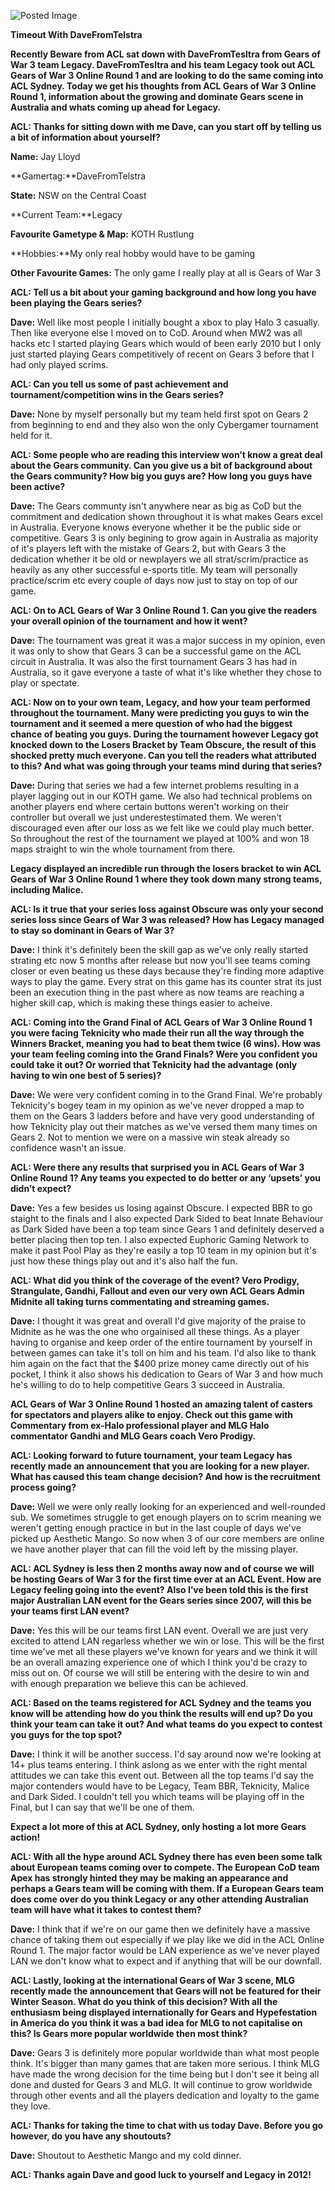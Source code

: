 ![Posted Image](http://i282.photobucket.com/albums/kk259/ilt12/timeoutdave.png)





**Timeout With DaveFromTelstra**





**Recently Beware from ACL sat down with DaveFromTesltra from Gears of War 3 team Legacy. DaveFromTesltra and his team Legacy took out ACL Gears of War 3 Online Round 1 and are looking to do the same coming into ACL Sydney. Today we get his thoughts from ACL Gears of War 3 Online Round 1, information about the growing and dominate Gears scene in Australia and whats coming up ahead for Legacy.**





**ACL: Thanks for sitting down with me Dave, can you start off by telling us a bit of information about yourself?**





**Name:** Jay Lloyd



**Gamertag:**DaveFromTelstra



**State:** NSW on the Central Coast



**Current Team:**Legacy



**Favourite Gametype & Map:**  KOTH Rustlung



**Hobbies:**My only real hobby would have to be gaming



**Other Favourite Games:** The only game I really play at all is Gears of War 3






**ACL: Tell us a bit about your gaming background and how long you have been playing the Gears series?**





**Dave:** Well like most people I initially bought a xbox to play Halo 3 casually. Then like everyone else I moved on to CoD. Around when MW2 was all hacks etc I started playing Gears which would of been early 2010 but I only just started playing Gears competitively of recent on Gears 3 before that I had only played scrims.






**ACL: Can you tell us some of past achievement and tournament/competition wins in the Gears series?**

 



**Dave:** None by myself personally but my team held first spot on Gears 2 from beginning to end and they also won the only Cybergamer tournament held for it.






**ACL: Some people who are reading this interview won’t know a great deal about the Gears community. Can you give us a bit of background about the Gears community? How big you guys are? How long you guys have been active?**





**Dave:** The Gears communty isn't anywhere near as big as CoD but the commitment and dedication shown throughout it is what makes Gears excel in Australia. Everyone knows everyone whether it be the public side or competitive. Gears 3 is only begining to grow again in Australia as majority of it's players left with the mistake of Gears 2, but with Gears 3 the dedication whether it be old or newplayers we all strat/scrim/practice as heavily as any other successful e-sports title. My team will personally practice/scrim etc every couple of days now just to stay on top of our game.






**ACL: On to ACL Gears of War 3 Online Round 1. Can you give the readers your overall opinion of the tournament and how it went?**





**Dave:** The tournament was great it was a major success in my opinion, even it was only to show that Gears 3 can be a successful game on the ACL circuit in Australia. It was also the first tournament Gears 3 has had in Australia, so it gave everyone a taste of what it's like whether they chose to play or spectate.






**ACL: Now on to your own team, Legacy, and how your team performed throughout the tournament. Many were predicting you guys to win the tournament and it seemed a mere question of who had the biggest chance of beating you guys. During the tournament however Legacy got knocked down to the Losers Bracket by Team Obscure, the result of this shocked pretty much everyone. Can you tell the readers what attributed to this? And what was going through your teams mind during that series?**





**Dave:** During that series we had a few internet problems resulting in a player lagging out in our KOTH game. We also had technical problems on another players end where certain buttons weren't working on their controller but overall we just underestestimated them. We weren't discouraged even after our loss as we felt like we could play much better. So throughout the rest of the tournament we played at 100% and won 18 maps straight to win the whole tournament from there.









**Legacy displayed an incredible run through the losers bracket to win ACL Gears of War 3 Online Round 1 where they took down many strong teams, including Malice.**





**ACL: Is it true that your series loss against Obscure was only your second series loss since Gears of War 3 was released? How has Legacy managed to stay so dominant in Gears of War 3?**





**Dave:** I think it's definitely been the skill gap as we've only really started strating etc now 5 months after release but now you'll see teams coming closer or even beating us these days because they're finding more adaptive ways to play the game. Every strat on this game has its counter strat its just been an execution thing in the past where as now teams are reaching a higher skill cap, which is making these things easier to acheive.






**ACL: Coming into the Grand Final of ACL Gears of War 3 Online Round 1 you were facing Teknicity who made their run all the way through the Winners Bracket, meaning you had to beat them twice (6 wins). How was your team feeling coming into the Grand Finals? Were you confident you could take it out? Or worried that Teknicity had the advantage (only having to win one best of 5 series)?**





**Dave:** We were very confident coming in to the Grand Final. We're probably Teknicity's bogey team in my opinion as we've never dropped a map to them on the Gears 3 ladders before and have very good understanding of how Teknicity play out their matches as we've versed them many times on Gears 2. Not to mention we were on a massive win steak already so confidence wasn't an issue.






**ACL: Were there any results that surprised you in ACL Gears of War 3 Online Round 1? Any teams you expected to do better or any ‘upsets’ you didn’t expect?**





**Dave:** Yes a few besides us losing against Obscure. I expected BBR to go staight to the finals and I also expected Dark Sided to beat Innate Behaviour as Dark Sided have been a top team since Gears 1 and definitely deserved a better placing then top ten. I also expected Euphoric Gaming Network to make it past Pool Play as they're easily a top 10 team in my opinion but it's just how these things play out and it's also half the fun.






**ACL: What did you think of the coverage of the event? Vero Prodigy, Strangulate, Gandhi, Fallout and even our very own ACL Gears Admin Midnite all taking turns commentating and streaming games.**





**Dave:** I thought it was great and overall I'd give majority of the praise to Midnite as he was the one who orgainised all these things. As a player having to organise and keep order of the entire tournament by yourself in between games can take it's toll on him and his team. I'd also like to thank him again on the fact that the $400 prize money came directly out of his pocket,  I think it also shows his dedication to Gears of War 3 and how much he's willing to do to help competitive Gears 3 succeed in Australia.









**ACL Gears of War 3 Online Round 1 hosted an amazing talent of casters for spectators and players alike to enjoy. Check out this game with Commentary from ex-Halo professional player and MLG Halo commentator Gandhi and MLG Gears coach Vero Prodigy.**





**ACL: Looking forward to future tournament, your team Legacy has recently made an announcement that you are looking for a new player. What has caused this team change decision? And how is the recruitment process going?** 






**Dave:** Well we were only really looking for an experienced and well-rounded sub. We sometimes struggle to get enough players on to scrim meaning we weren't getting enough practice in but in the last couple of days we've picked up Aesthetic Mango. So now when 3 of our core members are online we have another player that can fill the void left by the missing player.






**ACL: ACL Sydney is less then 2 months away now and of course we will be hosting Gears of War 3 for the first time ever at an ACL Event. How are Legacy feeling going into the event? Also I’ve been told this is the first major Australian LAN event for the Gears series since 2007, will this be your teams first LAN event?**





**Dave:** Yes this will be our teams first LAN event. Overall we are just very excited to attend LAN regarless whether we win or lose. This will be the first time we've met all these players we've known for years and we think it will be an overall amazing experience one of which I think you'd be crazy to miss out on. Of course we will still be entering with the desire to win and with enough preparation we believe this can be achieved.






**ACL: Based on the teams registered for ACL Sydney and the teams you know will be attending how do you think the results will end up? Do you think your team can take it out? And what teams do you expect to contest you guys for the top spot?**





**Dave:** I think it will be another success. I'd say around now we're looking at 14+ plus teams entering. I think aslong as we enter with the right mental attitudes we can take this event out. Between all the top teams I'd say the major contenders would have to be Legacy, Team BBR, Teknicity, Malice and Dark Sided. I couldn't tell you which teams will be playing off in the Final, but I can say that we'll be one of them.









**Expect a lot more of this at ACL Sydney, only hosting a lot more Gears action!**





**ACL: With all the hype around ACL Sydney there has even been some talk about European teams coming over to compete. The European CoD team Apex has strongly hinted they may be making an appearance and perhaps a Gears team will be coming with them. If a European Gears team does come over do you think Legacy or any other attending Australian team will have what it takes to contest them?**





**Dave:** I think that if we're on our game then we definitely have a massive chance of taking them out especially if we play like we did in the ACL Online Round 1. The major factor would be LAN experience as we've never played LAN we don't know what to expect and if anything that will be our downfall.






**ACL: Lastly, looking at the international Gears of War 3 scene, MLG recently made the announcement that Gears will not be featured for their Winter Season. What do you think of this decision? With all the enthusiasm being displayed internationally for Gears and Hypefestation in America do you think it was a bad idea for MLG to not capitalise on this? Is Gears more popular worldwide then most think?**





**Dave:** Gears 3 is definitely more popular worldwide than what most people think. It's bigger than many games that are taken more serious. I think MLG have made the wrong decision for the time being but I don't see it being all done and dusted for Gears 3 and MLG. It will continue to grow worldwide through other events and all the players dedication and loyalty to the game they love.






**ACL: Thanks for taking the time to chat with us today Dave. Before you go however, do you have any shoutouts?**





**Dave:** Shoutout to Aesthetic Mango and my cold dinner.






**ACL: Thanks again Dave and good luck to yourself and Legacy in 2012!**